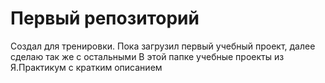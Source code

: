# Первый репозиторий

Создал для тренировки. Пока загрузил первый учебный проект, далее сделаю так же с остальными
В этой папке учебные проекты из Я.Практикум с кратким описанием
